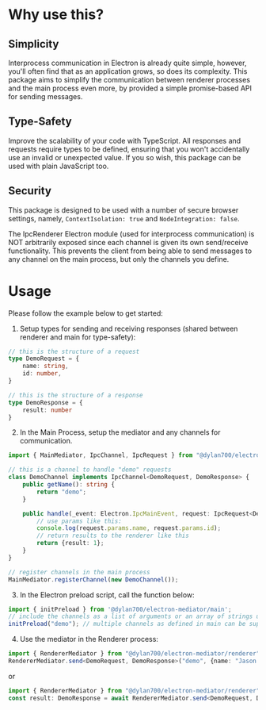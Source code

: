 # Why use this?
## Simplicity
Interprocess communication in Electron is already quite simple, however, you'll often find that as an application grows, so does its complexity. This package aims to simplify the communication between renderer processes and the main process even more, by provided a simple promise-based API for sending messages.

## Type-Safety
Improve the scalability of your code with TypeScript. All responses and requests require types to be defined, ensuring that you won't accidentally use an invalid or unexpected value. If you so wish, this package can be used with plain JavaScript too.
## Security
This package is designed to be used with a number of secure browser settings, namely, `ContextIsolation: true` and `NodeIntegration: false`. 

The IpcRenderer Electron module (used for interprocess communication) is NOT arbitrarily exposed since each channel is given its own send/receive functionality. This prevents the client from being able to send messages to any channel on the main process, but only the channels you define.

# Usage
Please follow the example below to get started:
1. Setup types for sending and receiving responses (shared between renderer and main for type-safety):
```ts
// this is the structure of a request
type DemoRequest = {
    name: string,
    id: number,
}

// this is the structure of a response
type DemoResponse = {
    result: number
}
```
2. In the Main Process, setup the mediator and any channels for communication.
```ts
import { MainMediator, IpcChannel, IpcRequest } from "@dylan700/electron-mediator/main";

// this is a channel to handle "demo" requests
class DemoChannel implements IpcChannel<DemoRequest, DemoResponse> {
    public getName(): string {
        return "demo";
    }

    public handle(_event: Electron.IpcMainEvent, request: IpcRequest<DemoRequest>): void {
        // use params like this:
        console.log(request.params.name, request.params.id);
        // return results to the renderer like this
        return {result: 1};
    }
}

// register channels in the main process
MainMediator.registerChannel(new DemoChannel());
```
3. In the Electron preload script, call the function below:
```ts
import { initPreload } from '@dylan700/electron-mediator/main';
// include the channels as a list of arguments or an array of strings using the spread operator; e.g. initPreload(...["demo", "anotherChannel"])
initPreload("demo"); // multiple channels as defined in main can be supplied here too, e.g. initPreload("demo", "anotherChannel");
```
4. Use the mediator in the Renderer process:
```ts
import { RendererMediator } from "@dylan700/electron-mediator/renderer";
RendererMediator.send<DemoRequest, DemoResponse>("demo", {name: "Jason Bourne", id: 1}).then((res) => console.log(res.result));
```
or
```ts
import { RendererMediator } from "@dylan700/electron-mediator/renderer";
const result: DemoResponse = await RendererMediator.send<DemoRequest, DemoResponse>("demo", {name: "Jason Bourne", id: 1});
```